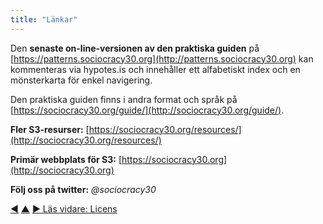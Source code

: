 ```yaml
---
title: "Länkar"
---
```



Den **senaste on-line-versionen av den praktiska guiden** på [https://patterns.sociocracy30.org](http://patterns.sociocracy30.org) kan kommenteras via hypotes.is och innehåller ett alfabetiskt index och en mönsterkarta för enkel navigering.

Den praktiska guiden finns i andra format och språk på [https://sociocracy30.org/guide/](http://sociocracy30.org/guide/).

**Fler S3-resurser:** [https://sociocracy30.org/resources/](http://sociocracy30.org/resources/)

**Primär webbplats för S3:** [https://sociocracy30.org](http://sociocracy30.org)

**Följ oss på twitter:** *@sociocracy30*

<div class="bottom-nav">
<a href="pattern-index.html" title="Tillbaka till: Alfabetisk lista över alla mönster">◀</a> <a href="appendix.html" title="Upp: Bilagor">▲</a> <a href="license.html" title="Läs vidare: Licens">▶ Läs vidare: Licens</a>
</div>


<script type="text/javascript">
Mousetrap.bind('g n', function() {
    window.location.href = 'license.html';
    return false;
});
</script>

